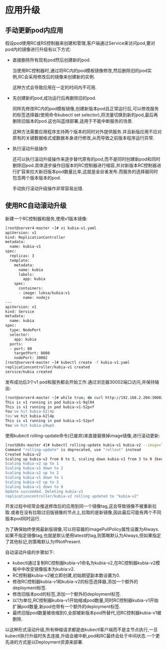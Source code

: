 # 应用升级

## 手动更新pod内应用

假设pod使用RC或RS控制器来创建和管理,客户端通过Service来访问pod,要对pod内的镜像进行升级有以下方式:

- 直接删除所有现有pod然后创建新的pod.

  当使用RC控制器时,通过将RC内的pod模板镜像修改,然后删除旧的pod实例,RC会采用修改后的镜像来创建新的实例.

  这种方式会导致应用在一定的时间内不可用.

- 先创建新的pod,成功运行后再删除旧的pod.

  同样先修改RC内的pod模板镜像,创建新版本pod且正常运行后,可以修改服务的标签选择器(使用命令kubectl set selector),将流量切换到新的pod,最后再删除旧版本的pod.这也叫蓝绿部署,适用于不能中断服务的场景.

  这种方法需要应用程序支持两个版本的同时对外提供服务.并且新版应用不应对原有的关键数据格式或数据本身进行修改,从而导致之前版本程序运行异常.

- 执行滚动升级操作

  还可以执行滚动升级操作来逐步替代原有的pod,而不是同时创建新pod和同时删除旧pod.具体逐步操作旧版本的RC控制器进行缩容,并对新版本RC控制器进行扩容来拉大新旧版本pod数量比率,这就是金丝雀发布.而服务的选择器同时包含两个版本版本的pod.

  手动执行滚动升级操作非常容易出错.



## 使用RC自动滚动升级

新建一个RC控制器和服务,使用v1版本镜像:

```sh
[root@server4-master ~]# vi kubia-v1.yaml
apiVersion: v1
kind: ReplicationController
metadata:
  name: kubia-v1
spec:
  replicas: 3
  template:
    metadata:
      name: kubia
      labels:
        app: kubia
    spec:
      containers:
      - image: luksa/kubia:v1
        name: nodejs
---
apiVersion: v1
kind: Service
metadata:
  name: kubia
spec:
  type: NodePort
  selector:
    app: kubia
  ports:
  - port: 80
    targetPort: 8080
    nodePort: 30002
[root@server4-master ~]# kubectl create -f kubia-v1.yaml
replicationcontroller/kubia-v1 created
service/kubia created
```

发布成功后3个v1 pod和服务都会开始工作.通过浏览器30002端口访问,并保持输出:

```sh
[root@server4-master ~]# while true; do curl http://192.168.2.204:30002; sleep 1; done
This is v1 running in pod kubia-v1-9ql94
This is v1 running in pod kubia-v1-52pvf
You've hit kubia-k2l4p
You've hit kubia-k2l4p
This is v1 running in pod kubia-v1-52pvf
You've hit kubia-p9wp5
```

使用kubectl rolling-update命令(已废弃)来直接替换掉image镜像,进行滚动更新:

```sh
[root@k8s-master 4]# kubectl rolling-update kubia-v1 kubia-v2 --image=luksa/kubia:v2
Command "rolling-update" is deprecated, use "rollout" instead
Created kubia-v2
Scaling up kubia-v2 from 0 to 3, scaling down kubia-v1 from 3 to 0 (keep 3 pods available, don't exceed 4 pods)
Scaling kubia-v2 up to 1
Scaling kubia-v1 down to 2
Scaling kubia-v2 up to 2
Scaling kubia-v1 down to 1
Scaling kubia-v2 up to 3
Scaling kubia-v1 down to 0
Update succeeded. Deleting kubia-v1
replicationcontroller/kubia-v2 rolling updated to "kubia-v2"
```

开发过程中经常会推送修改后的应用到同一个镜像tag,这会导致镜像不被重新拉取.或者在没有拉取过旧版镜像的节点上,拉取的是新镜像,因此最后可能有两个不同版本pod同时运行.

为了确保始终使用最新版镜像,可以将容器的imagePullPolicy属性设置为Always.如果不指定镜像tag,也就是默认使用latest的tag,则策略默认为Always,但如果指定了其他标记,则策略默认为IfNotPresent.

自动滚动升级的步骤如下:

- kubectl通过复制RC控制器kubia-v1命名为kubia-v2,在RC控制器kubia-v2模板中中改变镜像版本为kubia:v2.
- RC控制器kubia-v2被立即创建,初始期望副本数设置为0.
- 修改RC控制器kubia-v1和kubia-v2的标签选择器,添加一个额外的deployment标签.
- 修改旧版本pod的标签,添加一个额外的deployment标签.
- 以1为单位,RC控制器kubia-v1开始缩减pod数量,同时RC控制器kubia-v1开始扩展pod数量,新pod也带有一个额外的deployment标签.
- 最终旧版pod数量被收缩到0,全部被新版本pod所替代,旧RC控制器kubia-v1被删除.

以这种形式滚动升级,所有伸缩请求都是由kubectl客户端而不是主节点执行,一旦kubectl执行升级时失去连接,升级会被中断,pod和RC最终会处于中间状态.一个更先进的方式是以Deployment资源来部署.

